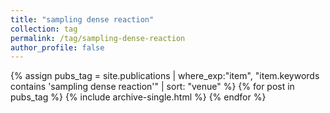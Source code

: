 ```yaml
---
title: "sampling dense reaction"
collection: tag
permalink: /tag/sampling-dense-reaction
author_profile: false
---
```

{% assign pubs_tag = site.publications | where_exp:"item", "item.keywords contains 'sampling dense reaction'" | sort: "venue" %}
{% for post in pubs_tag %}
  {% include archive-single.html %}
{% endfor %}